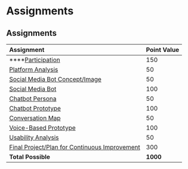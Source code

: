 # Assignments

## Assignments

| **Assignment**  | **Point Value** |
| :--- | :--- |
| \*\*\*\*[Participation](../../resources/resources/participation.md) | 150 |
| [Platform Analysis](../../modules/modules/content-getting-communication-work-done-ethically-and-legally/platform-analysis.md) | 50 |
| [Social Media Bot Concept/Image](../../modules/modules/content-machines-as-advocates/twitterbot-concept-image.md) | 50 |
| [Social Media Bot](../../modules/modules/week-4/twitterbot.md) | 100 |
| [Chatbot Persona](../../modules/modules/week-5/chatbot-persona.md) | 50 |
| [Chatbot Prototype](../../modules/modules/week-6/chatbot-prototype.md) | 100 |
| [Conversation Map](../../modules/modules/week-7/conversation-map.md) | 50 |
| [Voice-Based Prototype](../../modules/modules/week-8/voice-based-prototype.md) | 100  |
| [Usability Analysis](../../modules/modules/week-9/usability-analysis.md) | 50 |
| [Final Project/Plan for Continuous Improvement](../../modules/modules/week-10/final-project-plan-for-continuous-improvement.md) | 300 |
| **Total Possible** | **1000**  |




